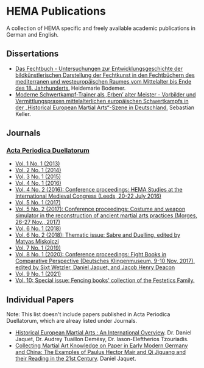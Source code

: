 # HEMA Publications
A collection of HEMA specific and freely available academic publications in German and English.

## Dissertations
* [Das Fechtbuch - Untersuchungen zur Entwicklungsgeschichte der bildkünstlerischen Darstellung der Fechtkunst in den Fechtbüchern des mediterranen und westeuropäischen Raumes vom Mittelalter bis Ende des 18. Jahrhunderts.](http://dx.doi.org/10.18419/opus-5258) Heidemarie Bodemer.
* [Moderne Schwertkampf-Trainer als ‚Erben’ alter Meister - Vorbilder und Vermittlungspraxen mittelalterlichen europäischen Schwertkampfs in der „Historical European Martial Arts“-Szene in Deutschland.](https://epub.uni-regensburg.de/38374/) Sebastian Keller.

## Journals
### [Acta Periodica Duellatorum](https://bop.unibe.ch/apd)
* [Vol. 1 No. 1 (2013)](https://bop.unibe.ch/apd/issue/view/1078)
* [Vol. 2 No. 1 (2014)](https://bop.unibe.ch/apd/issue/view/1082)
* [Vol. 3 No. 1 (2015)](https://bop.unibe.ch/apd/issue/view/1079)
* [Vol. 4 No. 1 (2016)](https://bop.unibe.ch/apd/issue/view/1077)
* [Vol. 4 No. 2 (2016): Conference proceedings: HEMA Studies at the International Medieval Congress (Leeds, 20-22 July 2016)](https://bop.unibe.ch/apd/issue/view/1080)
* [Vol. 5 No. 1 (2017)](https://bop.unibe.ch/apd/issue/view/1071)
* [Vol. 5 No. 2 (2017): Conference proceedings: Costume and weapon simulator in the reconstruction of ancient martial arts practices (Morges, 26-27 Nov., 2017)](https://bop.unibe.ch/apd/issue/view/1072)
* [Vol. 6 No. 1 (2018)](https://bop.unibe.ch/apd/issue/view/1073)
* [Vol. 6 No. 2 (2018): Thematic issue: Sabre and Duelling, edited by Matyas Miskolczi](https://bop.unibe.ch/apd/issue/view/1083)
* [Vol. 7 No. 1 (2019)](https://bop.unibe.ch/apd/issue/view/1074)
* [Vol. 8 No. 1 (2020): Conference proceedings: Fight Books in Comparative Perspective (Deutsches Klingenmuseum, 9-10 Nov. 2017), edited by Sixt Wetzler, Daniel Jaquet, and Jacob Henry Deacon](https://bop.unibe.ch/apd/issue/view/1087)
* [Vol. 9 No. 1 (2021)](https://bop.unibe.ch/apd/issue/view/1137)
* [Vol. 10: Special issue: Fencing books' collection of the Festetics Family.](https://bop.unibe.ch/apd/issue/view/1185)

## Individual Papers
Note: This list doesn't include papers published in Acta Periodica Duellatorum, which are alreay listed under Journals.
* [Historical European Martial Arts : An International Overview](https://www.djaquet.info/blog/2020/1/19/historical-european-martial-arts-an-international-overview-january-2020). Dr. Daniel Jaquet, Dr. Audrey Tuaillon Demésy, Dr. Iason-Eleftherios Tzouriadis.
* [Collecting Martial Art Knowledge on Paper in Early Modern Germany and China: The Examples of Paulus Hector Mair and Qi Jiguang and their Reading in the 21st Century](http://doi.org/10.18573/mas.101). Daniel Jaquet.
